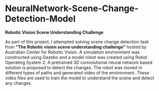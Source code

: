 # NeuralNetwork-Scene-Change-Detection-Model

**Robotic Vision Scene Understanding Challenge**

As part of this project, I attempted solving scene change detection task from **“The Robotic vision scene understanding challenge”** hosted by Australian Center for Robotic Vision. 
A simulation environment was constructed using Gazebo and a model robot was created using Robot Operating System 2. 
A pretrained 3D convolutional neural network based solution is proposed to detect the changes. 
The robot was moved in different types of paths and generated video of the environment. 
These video files are used to train the model to understand the scene and detect any changes.
